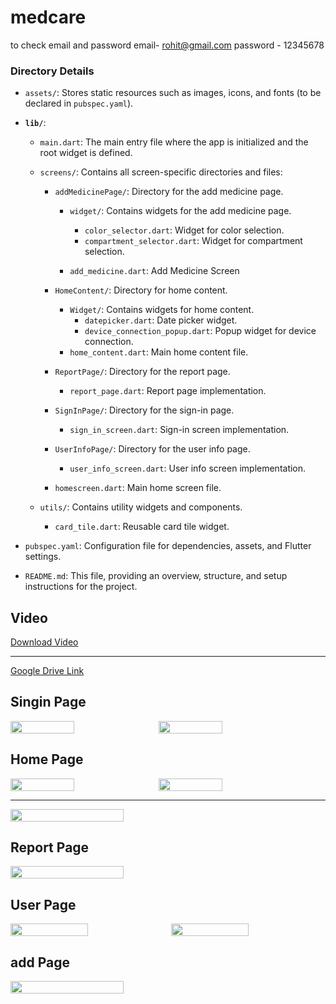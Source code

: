 # medcare

to check email and password
email- rohit@gmail.com
password - 12345678

### Directory Details

- `assets/`: Stores static resources such as images, icons, and fonts (to be declared in `pubspec.yaml`).
- **`lib/`**:

  - `main.dart`: The main entry file where the app is initialized and the root widget is defined.
  - `screens/`: Contains all screen-specific directories and files:

    - `addMedicinePage/`: Directory for the add medicine page.

      - `widget/`: Contains widgets for the add medicine page.

        - `color_selector.dart`: Widget for color selection.
        - `compartment_selector.dart`: Widget for compartment selection.

      - `add_medicine.dart`: Add Medicine Screen

    - `HomeContent/`: Directory for home content.
      - `Widget/`: Contains widgets for home content.
        - `datepicker.dart`: Date picker widget.
        - `device_connection_popup.dart`: Popup widget for device connection.
      - `home_content.dart`: Main home content file.
    - `ReportPage/`: Directory for the report page.
      - `report_page.dart`: Report page implementation.
    - `SignInPage/`: Directory for the sign-in page.
      - `sign_in_screen.dart`: Sign-in screen implementation.
    - `UserInfoPage/`: Directory for the user info page.
      - `user_info_screen.dart`: User info screen implementation.
    - `homescreen.dart`: Main home screen file.

  - `utils/`: Contains utility widgets and components.
    - `card_tile.dart`: Reusable card tile widget.

- `pubspec.yaml`: Configuration file for dependencies, assets, and Flutter settings.
- `README.md`: This file, providing an overview, structure, and setup instructions for the project.

## Video
[Download Video](assets/images/vid.mp4)<hr>
[Google Drive Link](https://drive.google.com/file/d/1c4TyMB_MsjR3kbSqR_3KfRBcExcOI1JO/view?usp=sharing)

## Singin Page

<div style="display: flex; gap: 10px;">
  <img src="assets/images/singin1.jpg" width="45%">
  <img src="assets/images/singin2.jpg" width="45%">
</div>

## Home Page

<div style="display: flex; gap: 10px;">
  <img src="assets/images/home1.jpg" width="45%">
  <img src="assets/images/home2.jpg" width="45%">
</div>
<hr>
<div style="display: flex; gap: 10px;">
  <img src="assets/images/homepop.jpg" width="60%">
</div>

## Report Page

<div style="display: flex; gap: 10px;">
  <img src="assets/images/re1.jpg" width="60%">
</div>

## User Page

<div style="display: flex; gap: 10px;">
  <img src="assets/images/user1.jpg" width="50%">
  <img src="assets/images/user2.jpg" width="50%">
</div>

## add Page

<div style="display: flex; gap: 10px;">
  <img src="assets/images/add.jpg" width="60%">
</div>

